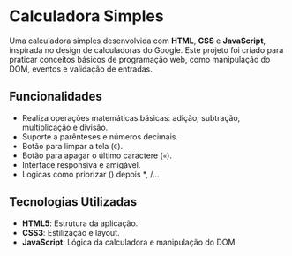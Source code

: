 # Calculadora Simples

Uma calculadora simples desenvolvida com **HTML**, **CSS** e **JavaScript**, inspirada no design de calculadoras do Google.
Este projeto foi criado para praticar conceitos básicos de programação web, como manipulação do DOM, eventos e validação de entradas.

## Funcionalidades

- Realiza operações matemáticas básicas: adição, subtração, multiplicação e divisão.
- Suporte a parênteses e números decimais.
- Botão para limpar a tela (`C`).
- Botão para apagar o último caractere (`«`).
- Interface responsiva e amigável.
- Logicas como priorizar () depois *, /...

## Tecnologias Utilizadas

- **HTML5**: Estrutura da aplicação.
- **CSS3**: Estilização e layout.
- **JavaScript**: Lógica da calculadora e manipulação do DOM.

